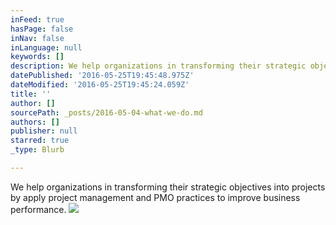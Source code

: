 ```yaml
---
inFeed: true
hasPage: false
inNav: false
inLanguage: null
keywords: []
description: We help organizations in transforming their strategic objectives into projects by apply project management and PMO practices to improve business performance.
datePublished: '2016-05-25T19:45:48.975Z'
dateModified: '2016-05-25T19:45:24.059Z'
title: ''
author: []
sourcePath: _posts/2016-05-04-what-we-do.md
authors: []
publisher: null
starred: true
_type: Blurb

---
```

We help organizations in transforming their strategic objectives into projects by apply project management and PMO practices to improve business performance.
![](https://the-grid-user-content.s3-us-west-2.amazonaws.com/aa57a8f2-eb0c-49c3-8ad6-738f0895afd2.jpg)